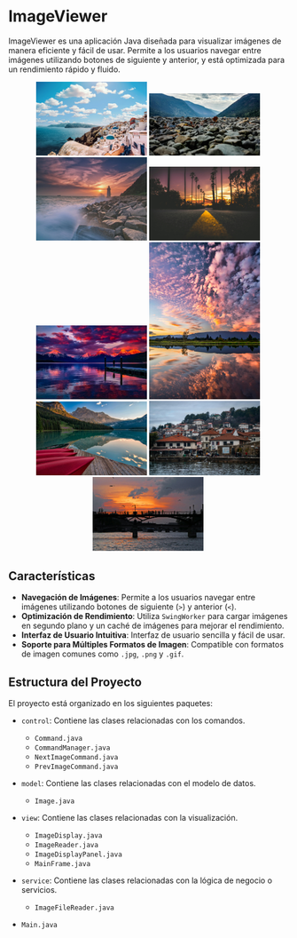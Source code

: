 # ImageViewer

ImageViewer es una aplicación Java diseñada para visualizar imágenes de manera eficiente y fácil de usar. Permite a los usuarios navegar entre imágenes utilizando botones de siguiente y anterior, y está optimizada para un rendimiento rápido y fluido.



<p align="center">
  <img src="images/pexels-apasaric-1285625.jpg" alt="pexels-apasaric-1285625" width="200"/>
  <img src="images/pexels-baskincreativeco-1576667.jpg" alt="pexels-baskincreativeco-1576667" width="200"/>
  <img src="images/pexels-casia-charlie-1270232-2433467.jpg" alt="pexels-casia-charlie-1270232-2433467" width="200"/>
  <img src="images/pexels-nout-gons-80280-248159.jpg" alt="pexels-nout-gons-80280-248159" width="200"/>
  <img src="images/pexels-pixabay-206359.jpg" alt="pexels-pixabay-206359" width="200"/>
  <img src="images/pexels-souvenirpixels-1486974.jpg" alt="pexels-souvenirpixels-1486974" width="200"/>
  <img src="images/pexels-souvenirpixels-1619317.jpg" alt="pexels-souvenirpixels-1619317" width="200"/>
  <img src="images/pexels-valentin-cvetanoski-2147958923-30107968.jpg" alt="pexels-valentin-cvetanoski-2147958923-30107968" width="200"/>
  <img src="images/pexels-wojtekstrzelec-1595742.jpg" alt="pexels-wojtekstrzelec-1595742" width="200"/>
</p>


## Características

- **Navegación de Imágenes**: Permite a los usuarios navegar entre imágenes utilizando botones de siguiente (`>`) y anterior (`<`).
- **Optimización de Rendimiento**: Utiliza `SwingWorker` para cargar imágenes en segundo plano y un caché de imágenes para mejorar el rendimiento.
- **Interfaz de Usuario Intuitiva**: Interfaz de usuario sencilla y fácil de usar.
- **Soporte para Múltiples Formatos de Imagen**: Compatible con formatos de imagen comunes como `.jpg`, `.png` y `.gif`.

## Estructura del Proyecto

El proyecto está organizado en los siguientes paquetes:

- `control`: Contiene las clases relacionadas con los comandos.
  - `Command.java`
  - `CommandManager.java`
  - `NextImageCommand.java`
  - `PrevImageCommand.java`

- `model`: Contiene las clases relacionadas con el modelo de datos.
  - `Image.java`

- `view`: Contiene las clases relacionadas con la visualización.
  - `ImageDisplay.java`
  - `ImageReader.java`
  - `ImageDisplayPanel.java`
  - `MainFrame.java`

- `service`: Contiene las clases relacionadas con la lógica de negocio o servicios.
  - `ImageFileReader.java`
  
- `Main.java`
